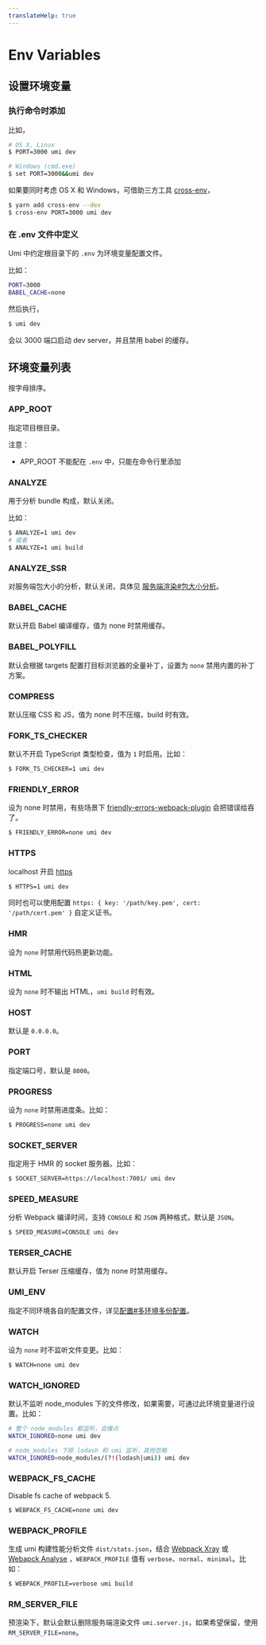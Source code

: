 ```yaml
---
translateHelp: true
---
```


# Env Variables

## 设置环境变量

### 执行命令时添加

比如，

```bash
# OS X, Linux
$ PORT=3000 umi dev

# Windows (cmd.exe)
$ set PORT=3000&&umi dev
```

如果要同时考虑 OS X 和 Windows，可借助三方工具 [cross-env](https://github.com/kentcdodds/cross-env)，

```bash
$ yarn add cross-env --dev
$ cross-env PORT=3000 umi dev
```

### 在 .env 文件中定义

Umi 中约定根目录下的 `.env` 为环境变量配置文件。

比如：

```bash
PORT=3000
BABEL_CACHE=none
```

然后执行，

```bash
$ umi dev
```

会以 3000 端口启动 dev server，并且禁用 babel 的缓存。

## 环境变量列表

按字母排序。

### APP_ROOT

指定项目根目录。

注意：

- APP_ROOT 不能配在 `.env` 中，只能在命令行里添加

### ANALYZE

用于分析 bundle 构成，默认关闭。

比如：

```bash
$ ANALYZE=1 umi dev
# 或者
$ ANALYZE=1 umi build
```

### ANALYZE_SSR

对服务端包大小的分析，默认关闭，具体见 [服务端渲染#包大小分析](/zh-CN/docs/ssr#包大小分析)。

### BABEL_CACHE

默认开启 Babel 编译缓存，值为 none 时禁用缓存。

### BABEL_POLYFILL

默认会根据 targets 配置打目标浏览器的全量补丁，设置为 `none` 禁用内置的补丁方案。

### COMPRESS

默认压缩 CSS 和 JS，值为 none 时不压缩，build 时有效。

### FORK_TS_CHECKER

默认不开启 TypeScript 类型检查，值为 `1` 时启用。比如：

```bash
$ FORK_TS_CHECKER=1 umi dev
```

### FRIENDLY_ERROR

设为 none 时禁用，有些场景下 [friendly-errors-webpack-plugin](https://github.com/geowarin/friendly-errors-webpack-plugin) 会把错误给吞了。

```bash
$ FRIENDLY_ERROR=none umi dev
```

### HTTPS

localhost 开启 [https](https://baike.baidu.com/item/https/285356)

```bash
$ HTTPS=1 umi dev
```

同时也可以使用配置 `https: { key: '/path/key.pem', cert: '/path/cert.pem' }` 自定义证书。

### HMR

设为 `none` 时禁用代码热更新功能。

### HTML

设为 `none` 时不输出 HTML，`umi build` 时有效。

### HOST

默认是 `0.0.0.0`。

### PORT

指定端口号，默认是 `8000`。

### PROGRESS

设为 `none` 时禁用进度条。比如：

```bash
$ PROGRESS=none umi dev
```

### SOCKET_SERVER

指定用于 HMR 的 socket 服务器。比如：

```bash
$ SOCKET_SERVER=https://localhost:7001/ umi dev
```

### SPEED_MEASURE

分析 Webpack 编译时间，支持 `CONSOLE` 和 `JSON` 两种格式，默认是 `JSON`。

```bash
$ SPEED_MEASURE=CONSOLE umi dev
```

### TERSER_CACHE

默认开启 Terser 压缩缓存，值为 none 时禁用缓存。

### UMI_ENV

指定不同环境各自的配置文件，详见[配置#多环境多份配置](./config#多环境多份配置)。

### WATCH

设为 `none` 时不监听文件变更。比如：

```bash
$ WATCH=none umi dev
```

### WATCH_IGNORED

默认不监听 node_modules 下的文件修改，如果需要，可通过此环境变量进行设置。比如：

```bash
# 整个 node_modules 都监听，会慢点
WATCH_IGNORED=none umi dev

# node_modules 下除 lodash 和 umi 监听，其他忽略
WATCH_IGNORED=node_modules/(?!(lodash|umi)) umi dev
```

### WEBPACK_FS_CACHE

Disable fs cache of webpack 5.

```bash
$ WEBPACK_FS_CACHE=none umi dev
```

### WEBPACK_PROFILE

生成 umi 构建性能分析文件 `dist/stats.json`，结合 [Webpack Xray](https://akx.github.io/webpack-xray) 或 [Webapck Analyse](http://webpack.github.io/analyse) ，`WEBPACK_PROFILE` 值有 `verbose`、`normal`、`minimal`。比如：

```bash
$ WEBPACK_PROFILE=verbose umi build
```

### RM_SERVER_FILE

预渲染下，默认会默认删除服务端渲染文件 `umi.server.js`，如果希望保留，使用 `RM_SERVER_FILE=none`。
